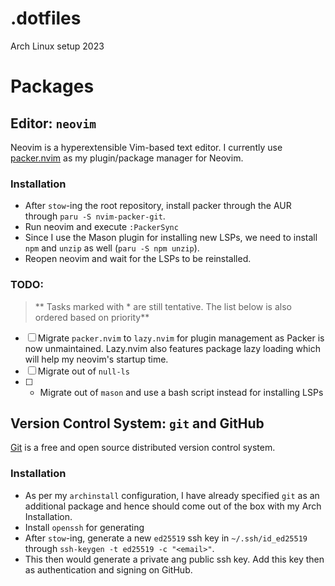 # .dotfiles
Arch Linux setup 2023

# Packages
## Editor: `neovim`
Neovim is a hyperextensible Vim-based text editor. I currently use [packer.nvim](https://github.com/wbthomason/packer.nvim) as my plugin/package manager for Neovim.
### Installation
- After `stow`-ing the root repository, install packer through the AUR through `paru -S nvim-packer-git`.
- Run neovim and execute `:PackerSync`
- Since I use the Mason plugin for installing new LSPs, we need to install `npm` and `unzip` as well (`paru -S npm unzip`).
- Reopen neovim and wait for the LSPs to be reinstalled.

### TODO:
> ** Tasks marked with * are still tentative. The list below is also ordered based on priority**
- [ ] Migrate `packer.nvim` to `lazy.nvim` for plugin management as Packer is now unmaintained. Lazy.nvim also features package lazy loading which will help my neovim's startup time. 
- [ ] Migrate out of `null-ls`
- [ ] * Migrate out of `mason` and use a bash script instead for installing LSPs

## Version Control System: `git` and GitHub
[Git](https://github.com/wbthomason/packer.nvim) is a free and open source distributed version control system. 
### Installation
- As per my `archinstall` configuration, I have already specified `git` as an additional package and hence should come out of the box with my Arch Installation.
- Install `openssh` for generating 
- After `stow`-ing, generate a new `ed25519` ssh key in `~/.ssh/id_ed25519` through `ssh-keygen -t ed25519 -c "<email>"`.
- This then would generate a private ang public ssh key. Add this key then as authentication and signing on GitHub.


